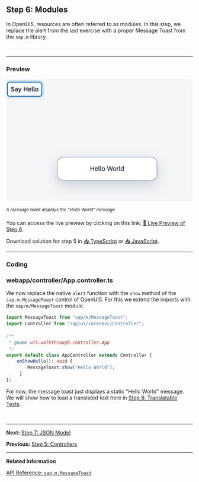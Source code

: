 ## Step 6: Modules

In OpenUI5, resources are often referred to as modules. In this step, we replace the alert from the last exercise with a proper Message Toast from the `sap.m` library.

&nbsp;

***

### Preview

![](assets/loio2f629a95211f49afa367b60d233fb390_LowRes.png "A message toast displays the &quot;Hello World&quot; message")

<sup>*A message toast displays the "Hello World" message*</sup>

You can access the live preview by clicking on this link: [🔗 Live Preview of Step 6](https://sap-samples.github.io/ui5-typescript-walkthrough/build/06/index-cdn.html).

Download solution for step 5 in [📥 TypeScript](https://sap-samples.github.io/ui5-typescript-walkthrough/ui5-typescript-walkthrough-step-06.zip) or [📥 JavaScript](https://sap-samples.github.io/ui5-typescript-walkthrough/ui5-typescript-walkthrough-step-06-js.zip).

***

### Coding

### webapp/controller/App.controller.ts

We now replace the native `alert` function with the `show` method of the `sap.m.MessageToast` control of OpenUI5. For this we extend the imports  with the `sap/m/MessageToast` module. 

```ts
import MessageToast from "sap/m/MessageToast";
import Controller from "sap/ui/core/mvc/Controller";

/**
 * @name ui5.walkthrough.controller.App
 */
export default class AppController extends Controller {
    onShowHello(): void {
        MessageToast.show("Hello World");
     }
};

```

For now, the message toast just displays a static "Hello World" message. We will show how to load a translated text here in [Step 8: Translatable Texts](../08/README.md).

&nbsp;

***

**Next:** [Step 7: JSON Model](../07/README.md "Now that we have set up the view and controller, it’s about time to think about the M in MVC.")

**Previous:** [Step 5: Controllers](../05/README.md "In this step, we replace the text with a button and show the Hello World message when the button is pressed. The handling of the button's press event is implemented in the controller of the view.")

***

**Related Information**  

[API Reference: `sap.m.MessageToast`](https://sdk.openui5.org/api/sap.m.MessageToast#methods)
